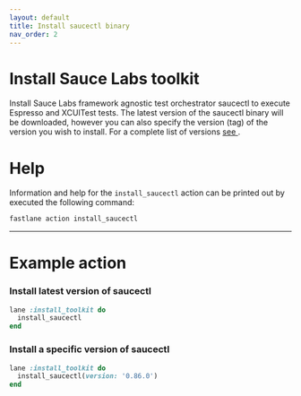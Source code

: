 ```yaml
---
layout: default
title: Install saucectl binary
nav_order: 2
---
```


# Install Sauce Labs toolkit
Install Sauce Labs framework agnostic test orchestrator saucectl to execute Espresso and XCUITest tests. The latest version of the saucectl binary will be downloaded, however you can also specify the version (tag) of the version you wish to install. For a complete list of versions <a href="https://github.com/saucelabs/saucectl/releases/"> see </a>. 

# Help
Information and help for the `install_saucectl` action can be printed out by executed the following command:
```sh
fastlane action install_saucectl
```
-----------------------------------------------------------------------

# Example action

### Install latest version of saucectl
```ruby
lane :install_toolkit do
  install_saucectl
end 
```

### Install a specific version of saucectl
```ruby
lane :install_toolkit do
  install_saucectl(version: '0.86.0')
end 
```

